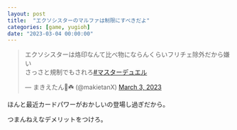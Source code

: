 ```yaml
---
layout: post
title:  "エクソシスターのマルファは制限にすべきだよ"
categories: [game, yugioh]
date: "2023-03-04 00:00:00"
---
```


<blockquote class="twitter-tweet tw-align-center"><p lang="ja" dir="ltr">エクソシスターは烙印なんて比べ物にならんくらいフリチェ除外だから嫌い<br>さっさと規制でもされろ<a href="https://twitter.com/hashtag/%E3%83%9E%E3%82%B9%E3%82%BF%E3%83%BC%E3%83%87%E3%83%A5%E3%82%A8%E3%83%AB?src=hash&amp;ref_src=twsrc%5Etfw">#マスターデュエル</a></p>&mdash; まきえたん🥦☘️ (@makietanX) <a href="https://twitter.com/makietanX/status/1631563288445349888?ref_src=twsrc%5Etfw">March 3, 2023</a></blockquote> <script async src="https://platform.twitter.com/widgets.js" charset="utf-8"></script>

ほんと最近カードパワーがおかしいの登場し過ぎだから。

つまんねえなデメリットをつけろ。
